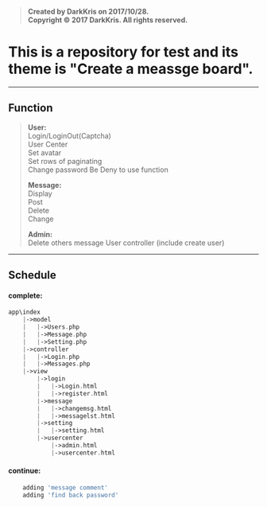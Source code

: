 >  **Created by DarkKris on 2017/10/28.**  
>  **Copyright © 2017 DarkKris. All rights reserved.**

# This is a repository for test and its theme is "Create a meassge board".

***

## Function

> **User:**  
> Login/LoginOut(Captcha)  
> User Center  
> Set avatar  
> Set rows of paginating  
> Change password
> Be Deny to use function
>  
> **Message:**  
> Display  
> Post  
> Delete  
> Change  
>  
> **Admin:**  
> Delete others message
> User controller (include create user)

***

## Schedule

#### complete:

```php
app\index
	|->model
	|	|->Users.php
	|	|->Message.php
	|   |->Setting.php
	|->controller
	|	|->Login.php
	|   |->Messages.php
	|->view
	    |->login
		|   |->Login.html
		|   |->register.html
		|->message
		|   |->changemsg.html
		|   |->messagelst.html
		|->setting
		|   |->setting.html
		|->usercenter
		    |->admin.html
		    |->usercenter.html
``` 

#### continue:

```php
    adding 'message comment'
    adding 'find back password'
```
